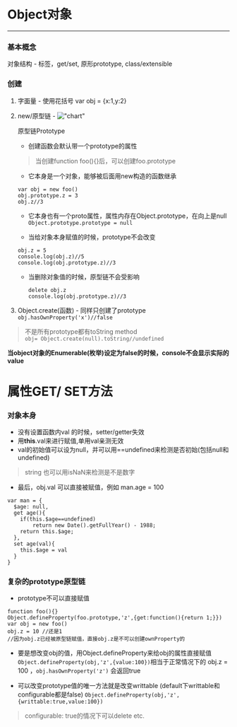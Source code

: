 # Object对象
---
### 基本概念
对象结构 - 标签，get/set, 原形prototype, class/extensible  

### 创建
1. 字面量 - 使用花括号 var obj = {x:1,y:2}  
2. new/原型链 - 
!["chart"](http://img.mukewang.com/54e33ff20001fbe412000530.jpg)  

	原型链Prototype  
	- 创建函数会默认带一个prototype的属性  
	> 当创建function foo(){}后，可以创建foo.prototype  
	- 它本身是一个对象，能够被后面用new构造的函数继承  
	```
	var obj = new foo()
	obj.prototype.z = 3
	obj.z//3
	```
	- 它本身也有一个proto属性，属性内存在Object.prototype，在向上是null  
	`Object.prototype.prototype = null`
	
	- 当给对象本身赋值的时候，prototype不会改变  
	```
	obj.z = 5
	console.log(obj.z)//5
	console.log(obj.prototype.z)//3
	```
	- 当删除对象值的时候，原型链不会受影响
		```
		delete obj.z
		console.log(obj.prototype.z)//3
		```
3. Object.create(函数) -  同样只创建了prototype  
 `obj.hasOwnProperty('x')//false`  
 
> 不是所有prototype都有toString method   
> `obj= Object.create(null).toString//undefined`  

**当object对象的Enumerable(枚举)设定为false的时候，console不会显示实际的value**

# 属性GET/ SET方法
### 对象本身
- 没有设置函数内val 的时候，setter/getter失效
- 用**this**.val来进行赋值,单用val亲测无效
- val的初始值可以设为null，并可以用==undefined来检测是否初始(包括null和undefined)
> string 也可以用isNaN来检测是不是数字

- 最后，obj.val 可以直接被赋值，例如 man.age = 100
```
var man = {
  $age: null,
  get age(){
  	if(this.$age==undefined)
  		return new Date().getFullYear() - 1988;
    return this.$age;
  },
  set age(val){
  	this.$age = val
  }
}
```

### 复杂的prototype原型链
- prototype不可以直接赋值
```
function foo(){}
Object.defineProperty(foo.prototype,'z',{get:function(){return 1;}})
var obj = new foo()
obj.z = 10 //还是1
//因为obj.z已经被原型链赋值，直接obj.z是不可以创建ownProperty的
```
- 要是想改变obj的值，用Object.defineProperty来给obj的属性直接赋值  
 `Object.defineProperty(obj,'z',{value:100})`相当于正常情况下的 obj.z = 100 ，`obj.hasOwnProperty('z')` 会返回true

- 可以改变prototype值的唯一方法就是改变writtable (default下writtable和configurable都是false) 
`Object.defineProperty(obj,'z',{writtable:true,value:100})`
> configurable: true的情况下可以delete etc.
